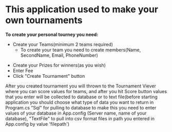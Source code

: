 # This application used to make your own tournaments
**To create your personal tourney you need:**
- Create your Teams(minimum 2 teams required)
  - To create your team you need to create members(Name, SecondName, Email, PhoneNumber)
* Create your Prizes for winners(as you wish)
* Enter Fee
* Click "Create Tournament" button


After you created tournament you will thrown to the Tournament Viever where you can score values for teams, and after you hit Score button values that you enter will be collected to database or to text file(before starting application you should choose what type of data you want to return in Program.cs "Sql" for pulling to database to make this you need to enter values of your database in App.config (Server name, name of your database), "TextFile" to pull into csv format files in path you entered in App.config by value 'filepath')
